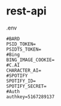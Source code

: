 # rest-api

.env
```
#BARD
PSID_TOKEN=
PSIDTS_TOKEN=
#Bing
BING_IMAGE_COOKIE=
#C.AI
CHARACTER_AI=
#SPOTIFY
SPOTIFY_ID=
SPOTIFY_SECRET=
#Auth
authkey=5167289137
```
